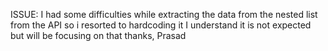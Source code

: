 ISSUE:
I had some difficulties while extracting the data from the nested list from the API 
so i resorted to hardcoding it I understand it is not expected but will be focusing on that 
thanks,
Prasad

